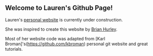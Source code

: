 ## Welcome to Lauren's Github Page! 

Lauren's [personal website](https://lkfink.github.io/) is currently under construction. 

She was inspired to create this website by [Brian Hurley](https://github.com/bkhurley).

Most of her website code was adapted from [Karl Broman]'s(https://github.com/kbroman) personal git website and great tutorials.  
